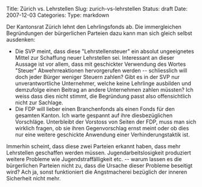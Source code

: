 Title: Zürich vs. Lehrstellen
Slug: zurich-vs-lehrstellen
Status: draft
Date: 2007-12-03
Categories:
Type: markdown

Der Kantonsrat Zürich lehnt den Lehrlingsfonds ab. Die immergleichen Begründungen der bürgerlichen Parteien dazu kann man sich gleich selbst ausdenken:

- Die SVP meint, dass diese "Lehrstellensteuer" ein absolut ungeeignetes Mittel zur Schaffung neuer Lehrstellen sei. Interessant an dieser Aussage ist vor allem, dass mit geschickter Verwendung des Wortes "Steuer" Abwehrreaktionen hervorgerufen werden -- schliesslich will doch jeder Bürger weniger Steuern zahlen? Gibt es in der SVP nur unverantwortliche Unternehmer, welche keine Lehrlinge ausbilden und demzufolge einen Beitrag an andere Unternehmen zahlen müssten? Ich weiss dass dies nicht stimmt, die Begründung passt also offensichtlich nicht zur Sachlage.
- Die FDP will lieber einen Branchenfonds als einen Fonds für den gesamten Kanton. Ich warte gespannt auf ihre diesbezüglichen Vorschläge. Unterbleibt der Vorstoss von Seiten der FDP, muss man sich wirklich fragen, ob sie ihren Gegenvorschlag ernst meint oder ob dies nur eine weitere geschickte Anwendung einer Verhinderungstaktik ist.

Immerhin scheint, dass diese zwei Parteien erkannt haben, dass mehr Lehrstellen geschaffen werden müssen. Jugendarbeitslosigkeit produziert weitere Probleme wie Jugendstraffälligkeit etc. -- warum lassen es die bürgerlichen Parteien nicht zu, dass die Ursache dieser Probleme beseitigt wird? Ach ja, sonst funktioniert die Angstmacherei bezüglich der inneren Sicherheit nicht mehr.
